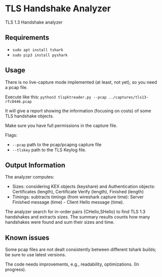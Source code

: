 # TLS Handshake Analyzer

TLS 1.3 Handshake analyzer

## Requirements

- `sudo apt install tshark`
- `sudo pip3 install pyshark`

## Usage

There is no live-capture mode implemented (at least, not yet), so you need a pcap file. 

Execute like this: `python3 tlspktreader.py --pcap ../captures/tls13-rfc8446.pcap`

It will give a report showing the information (focusing on costs) of some TLS handshake objects.

Make sure you have full permissions in the capture file.

Flags: 
- `--pcap` path to the pcap/pcapng capture file
- `--tlskey` path to the TLS Keylog file.


## Output Information

The analyzer computes:
- Sizes: considering KEX objects (keyshare) and Authentication objects: Certificates (length), Certificate Verify (length), Finished (length)
- Timings: subtracts timings (from wireshark capture time): Server Finished message (time) - Client Hello message (time).

The analyzer search for in-order pairs {CHello,SHello} to find TLS 1.3 handshakes and extracts sizes. The summary results counts how many handshakes were found and sum their sizes and time.

## Known issues

Some pcap files are not dealt consistently between different tshark builds; be sure to use latest versions.

The code needs improvements, e.g., readability, optimizations. (In progress).
